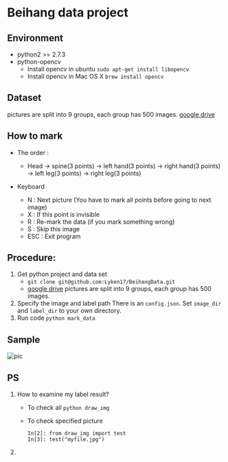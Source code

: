 # Beihang data project

## Environment
* python2 >= 2.7.3
* python-opencv
    * Install opencv in ubuntu ```sudo apt-get install libopencv```
    * Install opencv in Mac OS X ```brew install opencv```

## Dataset
pictures are split into 9 groups, each group has 500 images. [google drive](https://drive.google.com/folderview?id=0B3lu5NBSC7pVTWhxeG1oVVV1bWM&usp=sharing)

## How to mark
* The order :
    * Head -> spine(3 points) -> left hand(3 points) -> right hand(3 points) -> left leg(3 points) -> right leg(3 points)

* Keyboard
    * N : Next picture (You have to mark all points before going to next image)
    * X : If this point is invisible
    * R : Re-mark the data (if you mark something wrong)
    * S : Skip this image
    * ESC : Exit program

## Procedure:
1. Get python project and data set
    * ```git clone git@github.com:Lyken17/BeihangData.git```
    * [google drive](https://drive.google.com/folderview?id=0B3lu5NBSC7pVSV9hM1h5VTV3SW8&usp=sharing)
    pictures are split into 9 groups, each group has 500 images.
2. Specify the image and label path
    There is an `config.json`. Set `image_dir` and `label_dir` to your own directory.
3. Run code
    ```python mark_data```

## Sample
![pic](https://cloud.githubusercontent.com/assets/7783214/13130814/d951852e-d59b-11e5-8451-bab13490edb1.png)

## PS
1. How to examine my label result?
    * To check all ```python draw_img```
    * To check specified picture

        ```
        In[2]: from draw_img import test
        In[3]: test("myfile.jpg")
        ```

2.




